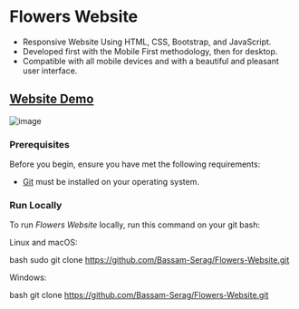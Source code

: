 # Flowers Website
- Responsive Website Using HTML, CSS, Bootstrap, and JavaScript.
- Developed first with the Mobile First methodology, then for desktop.
- Compatible with all mobile devices and with a beautiful and pleasant user interface.

## [Website Demo](https://flowers-website-lac.vercel.app/)

![image](...)

### Prerequisites

Before you begin, ensure you have met the following requirements:

* [Git](https://git-scm.com/downloads "Download Git") must be installed on your operating system.

### Run Locally

To run *Flowers Website* locally, run this command on your git bash:

Linux and macOS:

bash
sudo git clone https://github.com/Bassam-Serag/Flowers-Website.git


Windows:

bash
git clone https://github.com/Bassam-Serag/Flowers-Website.git

